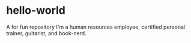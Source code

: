 # hello-world
A for fun repository
I'm a human resources employee, certified personal trainer, guitarist, and book-nerd. 

